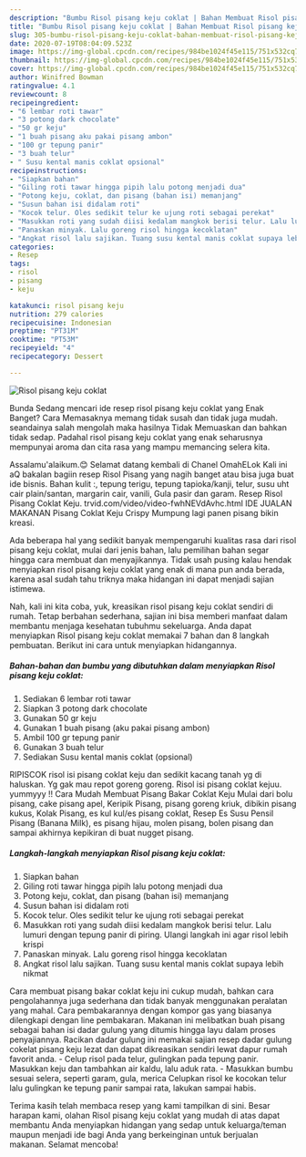 ```yaml
---
description: "Bumbu Risol pisang keju coklat | Bahan Membuat Risol pisang keju coklat Yang Enak Dan Lezat"
title: "Bumbu Risol pisang keju coklat | Bahan Membuat Risol pisang keju coklat Yang Enak Dan Lezat"
slug: 305-bumbu-risol-pisang-keju-coklat-bahan-membuat-risol-pisang-keju-coklat-yang-enak-dan-lezat
date: 2020-07-19T08:04:09.523Z
image: https://img-global.cpcdn.com/recipes/984be1024f45e115/751x532cq70/risol-pisang-keju-coklat-foto-resep-utama.jpg
thumbnail: https://img-global.cpcdn.com/recipes/984be1024f45e115/751x532cq70/risol-pisang-keju-coklat-foto-resep-utama.jpg
cover: https://img-global.cpcdn.com/recipes/984be1024f45e115/751x532cq70/risol-pisang-keju-coklat-foto-resep-utama.jpg
author: Winifred Bowman
ratingvalue: 4.1
reviewcount: 8
recipeingredient:
- "6 lembar roti tawar"
- "3 potong dark chocolate"
- "50 gr keju"
- "1 buah pisang aku pakai pisang ambon"
- "100 gr tepung panir"
- "3 buah telur"
- " Susu kental manis coklat opsional"
recipeinstructions:
- "Siapkan bahan"
- "Giling roti tawar hingga pipih lalu potong menjadi dua"
- "Potong keju, coklat, dan pisang (bahan isi) memanjang"
- "Susun bahan isi didalam roti"
- "Kocok telur. Oles sedikit telur ke ujung roti sebagai perekat"
- "Masukkan roti yang sudah diisi kedalam mangkok berisi telur. Lalu lumuri dengan tepung panir di piring. Ulangi langkah ini agar risol lebih krispi"
- "Panaskan minyak. Lalu goreng risol hingga kecoklatan"
- "Angkat risol lalu sajikan. Tuang susu kental manis coklat supaya lebih nikmat"
categories:
- Resep
tags:
- risol
- pisang
- keju

katakunci: risol pisang keju 
nutrition: 279 calories
recipecuisine: Indonesian
preptime: "PT31M"
cooktime: "PT53M"
recipeyield: "4"
recipecategory: Dessert

---
```



![Risol pisang keju coklat](https://img-global.cpcdn.com/recipes/984be1024f45e115/751x532cq70/risol-pisang-keju-coklat-foto-resep-utama.jpg)

Bunda Sedang mencari ide resep risol pisang keju coklat yang Enak Banget? Cara Memasaknya memang tidak susah dan tidak juga mudah. seandainya salah mengolah maka hasilnya Tidak Memuaskan dan bahkan tidak sedap. Padahal risol pisang keju coklat yang enak seharusnya mempunyai aroma dan cita rasa yang mampu memancing selera kita.

Assalamu&#39;alaikum.😊 Selamat datang kembali di Chanel OmahELok Kali ini aQ bakalan bagiin resep Risol Pisang yang nagih banget atau bisa juga buat ide bisnis. Bahan kulit :, tepung terigu, tepung tapioka/kanji, telur, susu uht cair plain/santan, margarin cair, vanili, Gula pasir dan garam. Resep Risol Pisang Coklat Keju. trvid.com/video/video-fwhNEVdAvhc.html IDE JUALAN MAKANAN Pisang Coklat Keju Crispy Mumpung lagi panen pisang bikin kreasi.

Ada beberapa hal yang sedikit banyak mempengaruhi kualitas rasa dari risol pisang keju coklat, mulai dari jenis bahan, lalu pemilihan bahan segar hingga cara membuat dan menyajikannya. Tidak usah pusing kalau hendak menyiapkan risol pisang keju coklat yang enak di mana pun anda berada, karena asal sudah tahu triknya maka hidangan ini dapat menjadi sajian istimewa.


Nah, kali ini kita coba, yuk, kreasikan risol pisang keju coklat sendiri di rumah. Tetap berbahan sederhana, sajian ini bisa memberi manfaat dalam membantu menjaga kesehatan tubuhmu sekeluarga. Anda dapat menyiapkan Risol pisang keju coklat memakai 7 bahan dan 8 langkah pembuatan. Berikut ini cara untuk menyiapkan hidangannya.

<!--inarticleads1-->

##### Bahan-bahan dan bumbu yang dibutuhkan dalam menyiapkan Risol pisang keju coklat:

1. Sediakan 6 lembar roti tawar
1. Siapkan 3 potong dark chocolate
1. Gunakan 50 gr keju
1. Gunakan 1 buah pisang (aku pakai pisang ambon)
1. Ambil 100 gr tepung panir
1. Gunakan 3 buah telur
1. Sediakan  Susu kental manis coklat (opsional)


RIPISCOK risol isi pisang coklat keju dan sedikit kacang tanah yg di haluskan. Yg gak mau repot goreng goreng. Risol isi pisang coklat kejuu. yummyyy !! Cara Mudah Membuat Pisang Bakar Coklat Keju Mulai dari bolu pisang, cake pisang apel, Keripik Pisang, pisang goreng kriuk, dibikin pisang kukus, Kolak Pisang, es kul kul/es pisang coklat, Resep Es Susu Pensil Pisang (Banana Milk), es pisang hijau, molen pisang, bolen pisang dan sampai akhirnya kepikiran di buat nugget pisang. 

<!--inarticleads2-->

##### Langkah-langkah menyiapkan Risol pisang keju coklat:

1. Siapkan bahan
1. Giling roti tawar hingga pipih lalu potong menjadi dua
1. Potong keju, coklat, dan pisang (bahan isi) memanjang
1. Susun bahan isi didalam roti
1. Kocok telur. Oles sedikit telur ke ujung roti sebagai perekat
1. Masukkan roti yang sudah diisi kedalam mangkok berisi telur. Lalu lumuri dengan tepung panir di piring. Ulangi langkah ini agar risol lebih krispi
1. Panaskan minyak. Lalu goreng risol hingga kecoklatan
1. Angkat risol lalu sajikan. Tuang susu kental manis coklat supaya lebih nikmat


Cara membuat pisang bakar coklat keju ini cukup mudah, bahkan cara pengolahannya juga sederhana dan tidak banyak menggunakan peralatan yang mahal. Cara pembakarannya dengan kompor gas yang biasanya dilengkapi dengan line pembakaran. Makanan ini melibatkan buah pisang sebagai bahan isi dadar gulung yang ditumis hingga layu dalam proses penyajiannya. Racikan dadar gulung ini memakai sajian resep dadar gulung cokelat pisang keju lezat dan dapat dikreasikan sendiri lewat dapur rumah favorit anda. - Celup risol pada telur, gulingkan pada tepung panir. Masukkan keju dan tambahkan air kaldu, lalu aduk rata. - Masukkan bumbu sesuai selera, seperti garam, gula, merica Celupkan risol ke kocokan telur lalu gulingkan ke tepung panir sampai rata, lakukan sampai habis. 

Terima kasih telah membaca resep yang kami tampilkan di sini. Besar harapan kami, olahan Risol pisang keju coklat yang mudah di atas dapat membantu Anda menyiapkan hidangan yang sedap untuk keluarga/teman maupun menjadi ide bagi Anda yang berkeinginan untuk berjualan makanan. Selamat mencoba!

